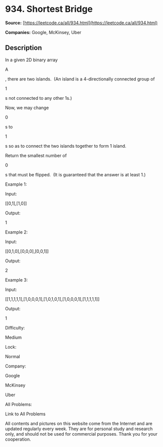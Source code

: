 # 934. Shortest Bridge

**Source:** [https://leetcode.ca/all/934.html](https://leetcode.ca/all/934.html)

**Companies:** Google, McKinsey, Uber

## Description

In a given 2D binary array

A

, there are two islands.  (An island is a
        4-directionally connected group of

1

s not connected to any other 1s.)

Now, we may change

0

s to

1

s so as to connect the two islands
        together to form 1 island.

Return the smallest number of

0

s that must be flipped.  (It is guaranteed
        that the answer is at least 1.)

Example 1:

Input:

[[0,1],[1,0]]

Output:

1

Example 2:

Input:

[[0,1,0],[0,0,0],[0,0,1]]

Output:

2

Example 3:

Input:

[[1,1,1,1,1],[1,0,0,0,1],[1,0,1,0,1],[1,0,0,0,1],[1,1,1,1,1]]

Output:

1

Difficulty:

Medium

Lock:

Normal

Company:

Google

McKinsey

Uber

All Problems:

Link to All Problems

All contents and pictures on this website come from the Internet and are updated regularly every week. They are for personal study and research only, and should not be used for commercial purposes. Thank you for your cooperation.

